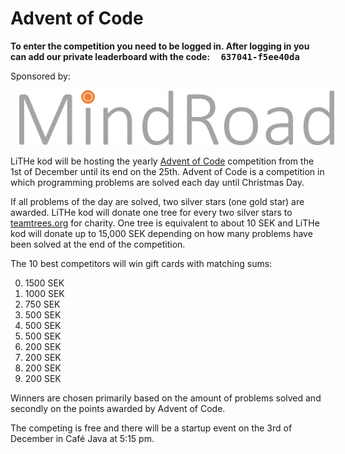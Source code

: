 # Advent of Code

**To enter the competition you need to be logged in. After logging in you can add our private leaderboard with the code: <span style="font-family:
 monospace; background-color: var(--link-color); color:
 var(--background-color); padding-left: 1em; padding-right:
 1em;">637041-f5ee40da</span>**

<div style="align-items: left;" id="sponsor-container">
    <p>Sponsored by:</p>
    <img style="margin-left: 1em" class="sponsor" src="/static/img/mindroad_logo.png" alt="mindroad">
</div>

LiTHe kod will be hosting the yearly [Advent of Code](https://adventofcode.com/)
competition from the 1st of December until its end on the 25th. Advent of Code
is a competition in which programming problems are solved each day until
Christmas Day.

If all problems of the day are solved, two silver stars (one gold star)
are awarded. LiTHe kod will donate one tree for every two silver stars to
[teamtrees.org](https://www.teamtrees.org) for charity. One tree is equivalent
to about 10 SEK and LiTHe kod will donate up to 15,000 SEK depending on how
many problems have been solved at the end of the competition.

The 10 best competitors will win gift cards with matching sums:

0.  1500 SEK
1.  1000 SEK
2.  750 SEK
3.  500 SEK
4.  500 SEK
5.  500 SEK
6.  200 SEK
7.  200 SEK
8.  200 SEK
9.  200 SEK

Winners are chosen primarily based on the amount of problems solved and
secondly on the points awarded by Advent of Code.

The competing is free and there will be a startup event on the 3rd of December
in Café Java at 5:15 pm.
